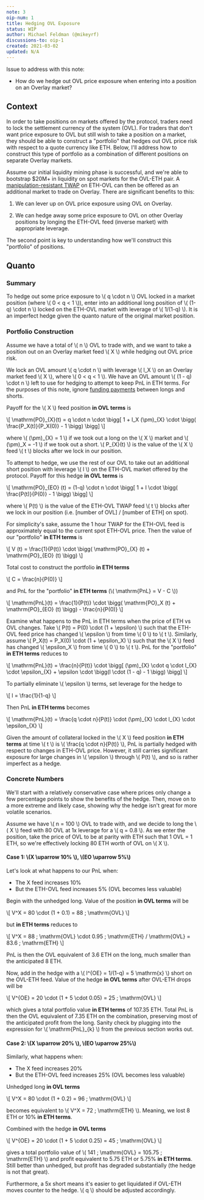 ```yaml
---
note: 3
oip-num: 1
title: Hedging OVL Exposure
status: WIP
author: Michael Feldman (@mikeyrf)
discussions-to: oip-1
created: 2021-03-02
updated: N/A
---
```


Issue to address with this note:

- How do we hedge out OVL price exposure when entering into a position on an Overlay market?


## Context

In order to take positions on markets offered by the protocol, traders need to lock the settlement currency of the system (OVL). For traders that don't want price exposure to OVL but still wish to take a position on a market, they should be able to construct a "portfolio" that hedges out OVL price risk with respect to a quote currency like ETH. Below, I'll address how to construct this type of portfolio as a combination of different positions on separate Overlay markets.

Assume our initial liquidity mining phase is successful, and we're able to bootstrap $20M+ in liquidity on spot markets for the OVL-ETH pair. A [manipulation-resistant TWAP](note-2) on ETH-OVL can then be offered as an additional market to trade on Overlay. There are significant benefits to this:

1. We can lever up on OVL price exposure using OVL on Overlay.

2. We can hedge away some price exposure to OVL on other Overlay positions by longing the ETH-OVL feed (inverse market) with appropriate leverage.

The second point is key to understanding how we'll construct this "portfolio" of positions.


## Quanto

### Summary

To hedge out some price exposure to \\( q \cdot n \\) OVL locked in a market position (where \\( 0 < q < 1 \\)), enter into an additional long position of \\( (1-q) \cdot n \\) locked on the ETH-OVL market with leverage of \\( 1/(1-q) \\). It is an imperfect hedge given the quanto nature of the original market position.

### Portfolio Construction

Assume we have a total of \\( n \\) OVL to trade with, and we want to take a position out on an Overlay market feed \\( X \\) while hedging out OVL price risk.

We lock an OVL amount \\( q \cdot n \\) with leverage \\( l_X \\) on an Overlay market feed \\( X \\), where \\( 0 < q < 1 \\). We have an OVL amount \\( (1 - q) \cdot n \\) left to use for hedging to attempt to keep PnL in ETH terms. For the purposes of this note, ignore [funding payments](note-1) between longs and shorts.

Payoff for the \\( X \\) feed position **in OVL terms** is

\\[ \mathrm{PO}\_{X}(t) = q \cdot n \cdot \bigg[ 1 + l_X (\pm)_{X} \cdot \bigg( \frac{P\_X(t)}{P_X(0)} - 1 \bigg) \bigg] \\]

where \\( (\pm)_{X} = 1 \\) if we took out a long on the \\( X \\) market and \\( (\pm)_X = -1 \\) if we took out a short. \\( P\_{X}(t) \\) is the value of the \\( X \\) feed \\( t \\) blocks after we lock in our position.

To attempt to hedge, we use the rest of our OVL to take out an additional short position with leverage \\( l \\) on the ETH-OVL market offered by the protocol. Payoff for this hedge **in OVL terms** is

\\[ \mathrm{PO}\_{EO} (t) = (1-q) \cdot n \cdot \bigg[ 1 + l \cdot \bigg( \frac{P(t)}{P(0)} - 1 \bigg) \bigg] \\]

where \\( P(t) \\) is the value of the ETH-OVL TWAP feed \\( t \\) blocks after we lock in our position (i.e. [number of OVL] / [number of ETH] on spot).

For simplicity's sake, assume the 1 hour TWAP for the ETH-OVL feed is approximately equal to the current spot ETH-OVL price. Then the value of our "portfolio" **in ETH terms** is

\\[ V (t) = \frac{1}{P(t)} \cdot \bigg( \mathrm{PO}\_{X} (t) + \mathrm{PO}\_{EO} (t) \bigg) \\]

Total cost to construct the portfolio **in ETH terms**

\\[ C = \frac{n}{P(0)} \\]

and PnL for the "portfolio" **in ETH terms** (\\( \mathrm{PnL} = V - C \\))

\\[ \mathrm{PnL}(t) =  \frac{1}{P(t)} \cdot \bigg( \mathrm{PO}_X (t) + \mathrm{PO}\_{EO} (t) \bigg) - \frac{n}{P(0)} \\]

Examine what happens to the PnL in ETH terms when the price of ETH vs OVL changes. Take \\( P(t) = P(0) \cdot (1 + \epsilon) \\) such that the ETH-OVL feed price has changed \\( \epsilon \\) from time \\( 0 \\) to \\( t \\). Similarly, assume \\( P_X(t) = P_X(0) \cdot (1 + \epsilon_X) \\) such that the \\( X \\) feed has changed \\( \epsilon_X \\) from time \\( 0 \\) to \\( t \\). PnL for the "portfolio" **in ETH terms** reduces to

\\[ \mathrm{PnL}(t) = \frac{n}{P(t)} \cdot \bigg[ (\pm)\_{X} \cdot q \cdot l\_{X} \cdot \epsilon\_{X} + \epsilon \cdot \bigg(l \cdot (1 - q) - 1 \bigg) \bigg] \\]

To partially eliminate \\( \epsilon \\) terms, set leverage for the hedge to

\\[ l = \frac{1}{1-q} \\]

Then PnL **in ETH terms** becomes

\\[ \mathrm{PnL}(t) = \frac{q \cdot n}{P(t)} \cdot (\pm)\_{X} \cdot l\_{X} \cdot \epsilon\_{X} \\]

Given the amount of collateral locked in the \\( X \\) feed position **in ETH terms** at time \\( t \\) is \\( \frac{q \cdot n}{P(t)} \\), PnL is partially hedged with respect to changes in ETH-OVL price. However, it still carries significant exposure for large changes in \\( \epsilon \\) through \\( P(t) \\), and so is rather imperfect as a hedge.


### Concrete Numbers

We'll start with a relatively conservative case where prices only change a few percentage points to show the benefits of the hedge. Then, move on to a more extreme and likely case, showing why the hedge isn't great for more volatile scenarios.

Assume we have \\( n = 100 \\) OVL to trade with, and we decide to long the \\( X \\) feed with 80 OVL at 1x leverage for a \\( q = 0.8 \\). As we enter the position, take the price of OVL to be at parity with ETH such that 1 OVL = 1 ETH, so we're effectively locking 80 ETH worth of OVL on \\( X \\).

#### Case 1: \\(X \uparrow 10\% \\), \\(EO \uparrow 5\%\\)

Let's look at what happens to our PnL when:

 - The X feed increases 10%
 - But the ETH-OVL feed increases 5% (OVL becomes less valuable)

Begin with the unhedged long. Value of the position **in OVL terms** will be

\\[ V^X = 80 \cdot (1 + 0.1) = 88 \; \mathrm{OVL} \\]

but **in ETH terms** reduces to

\\[ V^X = 88 \; \mathrm{OVL} \cdot 0.95 \; \mathrm{ETH} / \mathrm{OVL} = 83.6 \; \mathrm{ETH} \\]

PnL is then the OVL equivalent of 3.6 ETH on the long, much smaller than the anticipated 8 ETH.

Now, add in the hedge with a \\( l^{OE} = 1/(1-q) = 5 \mathrm{x} \\) short on the OVL-ETH feed. Value of the hedge **in OVL terms** after OVL-ETH drops will be

\\[ V^{OE} = 20 \cdot (1 + 5 \cdot 0.05) = 25 \; \mathrm{OVL} \\]

which gives a total portfolio value **in ETH terms** of 107.35 ETH. Total PnL is then the OVL equivalent of 7.35 ETH on the combination, preserving most of the anticipated profit from the long. Sanity check by plugging into the expression for \\( \mathrm{PnL}_{k} \\) from the previous section works out.

#### Case 2: \\(X \uparrow 20\% \\), \\(EO \uparrow 25\%\\)

Similarly, what happens when:

 - The X feed increases 20%
 - But the ETH-OVL feed increases 25% (OVL becomes less valuable)

Unhedged long **in OVL terms**

\\[ V^X = 80 \cdot (1 + 0.2) = 96 \; \mathrm{OVL} \\]

becomes equivalent to \\( V^X = 72 \; \mathrm{ETH} \\). Meaning, we lost 8 ETH or 10% **in ETH terms**.

Combined with the hedge **in OVL terms**

\\[ V^{OE} = 20 \cdot (1 + 5 \cdot 0.25) = 45 \; \mathrm{OVL} \\]

gives a total portfolio value of \\( 141 \; \mathrm{OVL} = 105.75 \; \mathrm{ETH} \\) and profit equivalent to 5.75 ETH or 5.75% **in ETH terms**. Still better than unhedged, but profit has degraded substantially (the hedge is not that great).

Furthermore, a 5x short means it's easier to get liquidated if OVL-ETH moves counter to the hedge. \\( q \\) should be adjusted accordingly.
